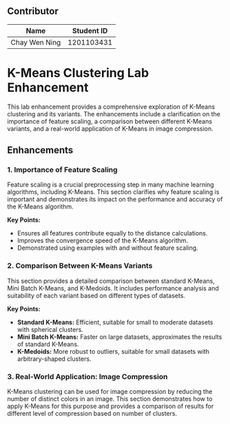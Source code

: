 ## Contributor
|         Name          | Student ID |
|-----------------------|------------|
| Chay Wen Ning         | 1201103431 |

# K-Means Clustering Lab Enhancement

This lab enhancement provides a comprehensive exploration of K-Means clustering and its variants. The enhancements include a clarification on the importance of feature scaling, a comparison between different K-Means variants, and a real-world application of K-Means in image compression.

## Enhancements

### 1. Importance of Feature Scaling

Feature scaling is a crucial preprocessing step in many machine learning algorithms, including K-Means. This section clarifies why feature scaling is important and demonstrates its impact on the performance and accuracy of the K-Means algorithm.

**Key Points:**
- Ensures all features contribute equally to the distance calculations.
- Improves the convergence speed of the K-Means algorithm.
- Demonstrated using examples with and without feature scaling.

### 2. Comparison Between K-Means Variants

This section provides a detailed comparison between standard K-Means, Mini Batch K-Means, and K-Medoids. It includes performance analysis and suitability of each variant based on different types of datasets.

**Key Points:**
- **Standard K-Means:** Efficient, suitable for small to moderate datasets with spherical clusters.
- **Mini Batch K-Means:** Faster on large datasets, approximates the results of standard K-Means.
- **K-Medoids:** More robust to outliers, suitable for small datasets with arbitrary-shaped clusters.

### 3. Real-World Application: Image Compression

K-Means clustering can be used for image compression by reducing the number of distinct colors in an image. This section demonstrates how to apply K-Means for this purpose and provides a comparison of results for different level of compression based on number of clusters.

